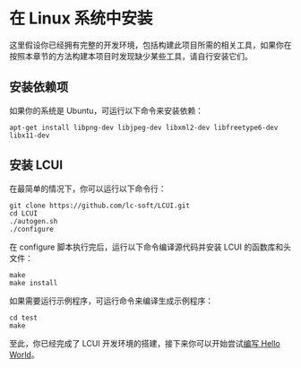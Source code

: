 # 在 Linux 系统中安装

这里假设你已经拥有完整的开发环境，包括构建此项目所需的相关工具，如果你在按照本章节的方法构建本项目时发现缺少某些工具，请自行安装它们。

## 安装依赖项

如果你的系统是 Ubuntu，可运行以下命令来安装依赖：

	apt-get install libpng-dev libjpeg-dev libxml2-dev libfreetype6-dev libx11-dev

## 安装 LCUI

在最简单的情况下，你可以运行以下命令行：

	git clone https://github.com/lc-soft/LCUI.git
	cd LCUI
    ./autogen.sh
	./configure

在 configure 脚本执行完后，运行以下命令编译源代码并安装 LCUI 的函数库和头文件：

	make
	make install

如果需要运行示例程序，可运行命令来编译生成示例程序：

	cd test
	make

至此，你已经完成了 LCUI 开发环境的搭建，接下来你可以开始尝试[编写 Hello World](../getting_started/step1.html)。

